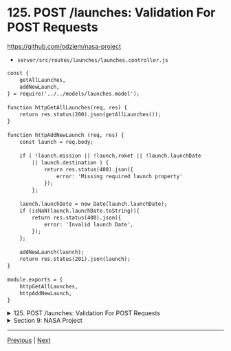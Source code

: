 # 125. POST /launches: Validation For POST Requests

https://github.com/odziem/nasa-project


-   `server/src/routes/launches/launches.controller.js`
```
const { 
    getAllLaunches, 
    addNewLaunch, 
} = require('../../models/launches.model');

function httpGetAllLaunches(req, res) {
    return res.status(200).json(getAllLaunches());
}

function httpAddNewLaunch (req, res) {
    const launch = req.body;

    if ( !launch.mission || !launch.roket || !launch.launchDate 
        || launch.destination ) {
            return res.status(400).json({
                error: 'Missing required launch property'
            });    
        };

    launch.launchDate = new Date(launch.launchDate);
    if (isNaN(launch.launchDate.toString)){
        return res.status(400).json({
            error: 'Invalid launch Date',
        });   
    };

    addNewLaunch(launch);
    return res.status(201).json(launch);
}

module.exports = {
    httpGetAllLaunches,
    httpAddNewLaunch,
}
```

<details>
  <summary> 125. POST /launches: Validation For POST Requests </summary>

-   `server/src/models/launches.model.js` 
```
const launches = new Map();

let latestFlightNumber = 100;

const launch = {
    flightNumber: 100,
    mission: 'Kepler Exploration X',
    rocket: 'Explorer IS1',
    launchDate: new Date('December 27, 2030'),
    destination: 'Kepler-442 b',
    customer: ['ZTM', 'NASA'],
    upcoming: true,
    success: true
};

launches.set(launch.flightNumber, launch);

function getAllLaunches () {
    return Array.from(launches.values());
}

function addNewLaunch(launch) {
    latestFlightNumber++;
    launches.set(
        latestFlightNumber, 
        Object.assign(launch, {
            success: true,
            upcoming: true,
            customer: ['Zero to Mastery', 'NASA'],
            flightNumber: latestFlightNumber,

    }));
}

module.exports = {
    getAllLaunches,
    addNewLaunch,
}
```

-   `server/src/routes/launches/launches.controller.js`
```
const { 
    getAllLaunches, 
    addNewLaunch, 
} = require('../../models/launches.model');

function httpGetAllLaunches(req, res) {
    return res.status(200).json(getAllLaunches());
}

function httpAddNewLaunch (req, res) {
    const launch = req.body;

    if ( !launch.mission || !launch.roket || !launch.launchDate 
        || launch.destination ) {
            return res.status(400).json({
                error: 'Missing required launch property'
            });    
        };

    launch.launchDate = new Date(launch.launchDate);
    if (isNaN(launch.launchDate.toString)){
        return res.status(400).json({
            error: 'Invalid launch Date',
        });   
    };

    addNewLaunch(launch);
    return res.status(201).json(launch);
}

module.exports = {
    httpGetAllLaunches,
    httpAddNewLaunch,
}
```

-   `server/src/routes/launches/launches.router.js`
```
const express = require('express');
const {
    httpGetAllLaunches,
    httpAddNewLaunch,
} = require('./launches.controller');

const launchesRouter = express.Router();

launchesRouter.get('/', httpGetAllLaunches);
launchesRouter.post('/', httpAddNewLaunch);

module.exports = launchesRouter;
```

-   `server/src/routes/planets/planets.router.js`
```
const express = require('express');

const {
    httpGetAllPlanets,
} = require('./planets.controller');

const planetsRouter = express.Router();

planetsRouter.get('/', httpGetAllPlanets);

module.exports = planetsRouter;
```

-   `server/src/app.js`
```
const path = require('path');
const express = require('express');
const cors = require('cors');
const morgan = require('morgan');

const planetsRouter = require('./routes/planets/planets.router');
const launchesRouter = require('./routes/launches/launches.router');

const app = express();

app.use(cors({
    origin: 'http://localhost:3000',
}));
app.use(morgan('combined'));

app.use(express.json());
app.use(express.static(path.join(__dirname, '..', 'public' )));

app.use('/planets', planetsRouter);
app.use('/launches', launchesRouter);
app.get('/*', (req, res) => {
    res.sendFile(path.join(__dirname, '..', 'public', 'index.html'))
})

module.exports = app;
```

**issues 1** with `launchDate` 

- postman `Post http://localhost:8000/launches`
    -   Body --> raw --> JSON
```
{
    "mission": "ZTM155",
    "rocket": "ZTM Experimental IS1",
    "destination": "Kepler-186 f",
    "launchDate": "hello"
}
```

<p align="center" >
    <img src="../imags/124_POST_launches_Creating-Launches-2_4.png" width="100%" > 
    <img src="../imags/125_POST_launches_Validation-For-POST-Requests.png" width="100%" > 
</p> 

**issues 2** with `launchDate` missing

- postman `Post http://localhost:8000/launches`
    -   Body --> raw --> JSON
```
{
    "mission": "ZTM155",
    "rocket": "ZTM Experimental IS1",
    "destination": "Kepler-186 f"

}
```

<p align="center" >    
    <img src="../imags/125_POST_launches_Validation-For-POST-Requests_2.png" width="100%" > 
    <img src="../imags/125_POST_launches_Validation-For-POST-Requests_3.png" width="100%" > 
</p> 


</details>  

<details>
  <summary> Section 9: NASA Project </summary>

  - [Codebase: nasa-project](../src/s9_nasa-project/)

</details>

---

[Previous](./124_POST_launches_Creating-Launches-2.md) | [Next](./126_Connecting-POST_launches-With-Front-End-Dashboard.md)